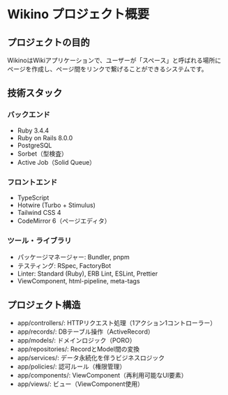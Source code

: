 # Wikino プロジェクト概要

## プロジェクトの目的

WikinoはWikiアプリケーションで、ユーザーが「スペース」と呼ばれる場所にページを作成し、ページ間をリンクで繋げることができるシステムです。

## 技術スタック

### バックエンド

- Ruby 3.4.4
- Ruby on Rails 8.0.0
- PostgreSQL
- Sorbet（型検査）
- Active Job（Solid Queue）

### フロントエンド

- TypeScript
- Hotwire (Turbo + Stimulus)
- Tailwind CSS 4
- CodeMirror 6（ページエディタ）

### ツール・ライブラリ

- パッケージマネージャー: Bundler, pnpm
- テスティング: RSpec, FactoryBot
- Linter: Standard (Ruby), ERB Lint, ESLint, Prettier
- ViewComponent, html-pipeline, meta-tags

## プロジェクト構造

- app/controllers/: HTTPリクエスト処理（1アクション1コントローラー）
- app/records/: DBテーブル操作（ActiveRecord）
- app/models/: ドメインロジック（PORO）
- app/repositories/: RecordとModel間の変換
- app/services/: データ永続化を伴うビジネスロジック
- app/policies/: 認可ルール（権限管理）
- app/components/: ViewComponent（再利用可能なUI要素）
- app/views/: ビュー（ViewComponent使用）

